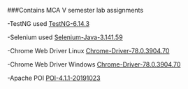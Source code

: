 ###Contains MCA V semester lab assignments


-TestNG used [TestNG-6.14.3](https://repo1.maven.org/maven2/org/testng/testng/6.14.3/testng-6.14.3.jar "Download") 

-Selenium used [Selenium-Java-3.141.59](https://selenium-release.storage.googleapis.com/3.141/selenium-java-3.141.59.zip "Download")

-Chrome Web Driver Linux [Chrome-Driver-78.0.3904.70](https://chromedriver.storage.googleapis.com/78.0.3904.70/chromedriver_linux64.zip "Download")

-Chrome Web Driver Windows [Chrome-Driver-78.0.3904.70](https://chromedriver.storage.googleapis.com/78.0.3904.70/chromedriver_win32.zip "Download")

-Apache POI [POI-4.1.1-20191023](http://apachemirror.wuchna.com/poi/release/bin/poi-bin-4.1.1-20191023.zip "Download")